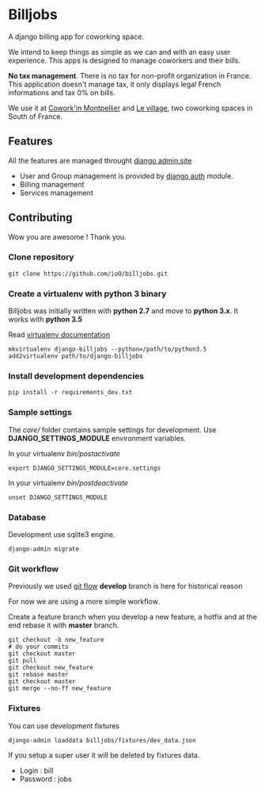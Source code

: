 Billjobs
========

A django billing app for coworking space.

We intend to keep things as simple as we can and with an easy user experience. This apps is designed to manage 
coworkers and their bills.

**No tax management**. There is no tax for non-profit organization in France. This application doesn't manage tax, it 
    only displays legal French informations and tax 0% on bills.

We use it at [Cowork'in Montpellier](www.coworkinmontpellier.org) and [Le village](http://www.levillage.co/), two 
coworking spaces in South of France.

Features
--------

All the features are managed throught [django admin.site](https://docs.djangoproject.com/en/1.8/ref/contrib/admin/)

- User and Group management is provided by [django auth](https://docs.djangoproject.com/en/dev/topics/auth/) module.
- Billing management
- Services management

Contributing
------------

Wow you are awesome ! Thank you.

### Clone repository

```shell
git clone https://github.com/ioO/billjobs.git
```

### Create a virtualenv with python 3 binary

Billjobs was initially written with **python 2.7** and move to **python 3.x**. It works with **python 3.5**

Read [virtualenv documentation](http://virtualenvwrapper.readthedocs.org/en/latest/ "Virtualenv")

```shell
mkvirtualenv django-billjobs --python=/path/to/python3.5
add2virtualenv path/to/django-billjobs
```

### Install development dependencies

```shell
pip install -r requirements_dev.txt
```

### Sample settings

The *core/* folder contains sample settings for development. Use **DJANGO_SETTINGS_MODULE** environment variables.

In your virtualenv *bin/postactivate*
```shell
export DJANGO_SETTINGS_MODULE=core.settings
```

In your virtualenv *bin/postdeactivate*
```shell
unset DJANGO_SETTINGS_MODULE
```

### Database

Development use sqlite3 engine.
```shell
django-admin migrate
```

### Git workflow

Previously we used [git flow](http://nvie.com/posts/a-successful-git-branching-model/)
**develop** branch is here for historical reason

For now we are using a more simple workflow.

Create a feature branch when you develop a new feature, a hotfix and at the end rebase it with **master** branch.

```shell
git checkout -b new_feature
# do your commits
git checkout master
git pull
git checkout new_feature
git rebase master
git checkout master
git merge --no-ff new_feature
```

### Fixtures

You can use development fixtures
```shell
django-admin loaddata billjobs/fixtures/dev_data.json
```

If you setup a super user it will be deleted by fixtures data.
- Login : bill
- Password : jobs
